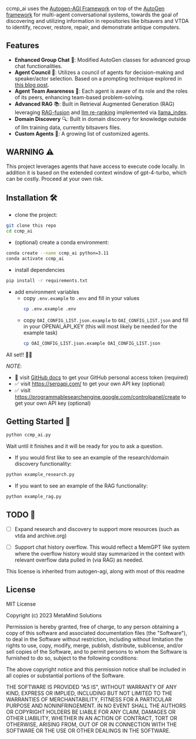 ccmp_ai uses the [Autogen-AGI Framework](https://github.com/microsoft/autogen-agi) on top of the [AutoGen framework](https://github.com/microsoft/autogen) for multi-agent conversational systems, towards the goal of discovering and utilizing information in repositories like bitsavers and VTDA to identify, recover, restore, repair, and demonstrate antique computers.


## Features
- **Enhanced Group Chat** 💬: Modified AutoGen classes for advanced group chat functionalities.
- **Agent Council** 🧙: Utilizes a council of agents for decision-making and speaker/actor selection. Based on a prompting technique explored in [this blog post](https://www.prompthub.us/blog/exploring-multi-persona-prompting-for-better-outputs).
- **Agent Team Awareness** 👥: Each agent is aware of its role and the roles of its peers, enhancing team-based problem-solving.
- **Advanced RAG** 📚: Built in Retrieval Augmented Generation (RAG) leveraging [RAG-fusion](https://towardsdatascience.com/forget-rag-the-future-is-rag-fusion-1147298d8ad1) and [llm re-ranking](https://blog.llamaindex.ai/using-llms-for-retrieval-and-reranking-23cf2d3a14b6) implemented via [llama_index](https://www.llamaindex.ai/).
- **Domain Discovery** 🔍: Built in domain discovery for knowledge outside of llm training data, currently bitsavers files.
- **Custom Agents** 🌟: A growing list of customized agents.

## WARNING ⚠️
This project leverages agents that have access to execute code locally. In addition it is based on the extended context window of gpt-4-turbo, which can be costly. Proceed at your own risk.

## Installation 🛠️
- clone the project:
```bash
git clone this repo
cd ccmp_ai
```
- (optional) create a conda environment:
```bash
conda create --name ccmp_ai python=3.11
conda activate ccmp_ai
```
- install dependencies
```bash
pip install -r requirements.txt
```
- add environment variables
  - copy `.env.example` to `.env` and fill in your values
    ```bash
    cp .env.example .env
    ```
  - copy `OAI_CONFIG_LIST.json.example` to `OAI_CONFIG_LIST.json` and fill in your OPENAI_API_KEY (this will most likely be needed for the example task)
    ```bash
    cp OAI_CONFIG_LIST.json.example OAI_CONFIG_LIST.json
    ```

All set!! 🎉✨
 
*NOTE*: 
- 🔴 visit [GitHub docs](https://docs.github.com/en/enterprise-server@3.9/authentication/keeping-your-account-and-data-secure/managing-your-personal-access-tokens) to get your GitHub personal access token (required)
- ✅ visit https://serpapi.com/ to get your own API key (optional)
- ✅ visit https://programmablesearchengine.google.com/controlpanel/create to get your own API key (optional)
  
## Getting Started 🚀

```bash
python ccmp_ai.py
```
Wait until it finishes and it will be ready for you to ask a question.

- If you would first like to see an example of the research/domain discovery functionality:
```bash
python example_research.py
```
- If you want to see an example of the RAG functionality:
```bash
python example_rag.py
```

## TODO 📝

- [ ] Expand research and discovery to support more resources (such as vtda and archive.org)
- [ ] Support chat history overflow. This would reflect a MemGPT like system where the overflow history would stay summarized in the context with relevant overflow data pulled in (via RAG) as needed.


This license is inherited from autogen-agi, along with most of this readme

## License

MIT License

Copyright (c) 2023 MetaMind Solutions

Permission is hereby granted, free of charge, to any person obtaining a copy of this software and associated documentation files (the "Software"), to deal in the Software without restriction, including without limitation the rights to use, copy, modify, merge, publish, distribute, sublicense, and/or sell copies of the Software, and to permit persons to whom the Software is furnished to do so, subject to the following conditions:

The above copyright notice and this permission notice shall be included in all copies or substantial portions of the Software.

THE SOFTWARE IS PROVIDED "AS IS", WITHOUT WARRANTY OF ANY KIND, EXPRESS OR IMPLIED, INCLUDING BUT NOT LIMITED TO THE WARRANTIES OF MERCHANTABILITY, FITNESS FOR A PARTICULAR PURPOSE AND NONINFRINGEMENT. IN NO EVENT SHALL THE AUTHORS OR COPYRIGHT HOLDERS BE LIABLE FOR ANY CLAIM, DAMAGES OR OTHER LIABILITY, WHETHER IN AN ACTION OF CONTRACT, TORT OR OTHERWISE, ARISING FROM, OUT OF OR IN CONNECTION WITH THE SOFTWARE OR THE USE OR OTHER DEALINGS IN THE SOFTWARE.

